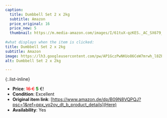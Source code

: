 ```yaml
---
caption:
  title: Dumbbell Set 2 x 2kg
  subtitle: Amazon
  price_original: 16
  price_new: 5
  thumbnail: https://m.media-amazon.com/images/I/61tuX-qzKES._AC_SX679_.jpg
  
#what displays when the item is clicked:
title: Dumbbell Set 2 x 2kg
subtitle: Amazon
image: https://lh3.googleusercontent.com/pw/AP1GczPwNKUo86CeW7mrwh_l8ZPcNg90tzeUEf4Grp1k45_gxWhz73Mvx8LhISwW2wEVAoU5WTr12MMKBWF1DVjLJYiVPF-7RxbTPYQZ35FLQ-8ViTUrApfx9DsNCWH7X9JWnOLVw3rFvZscV1UH5dymwG82eQ=w1220-h1626-s-no-gm?authuser=0
alt: Dumbbell Set 2 x 2kg

---
```

{:.list-inline} 
- **Price**: <span style="color:red"><del>16 €</del></span> <span style="color:green">**5**</span> €!
- **Condition**: Excellent
- **Original item link**: [https://www.amazon.de/dp/B09N8VQPQJ?psc=1&ref=ppx_yo2ov_dt_b_product_details](Here)
- **Availability**: Yes

